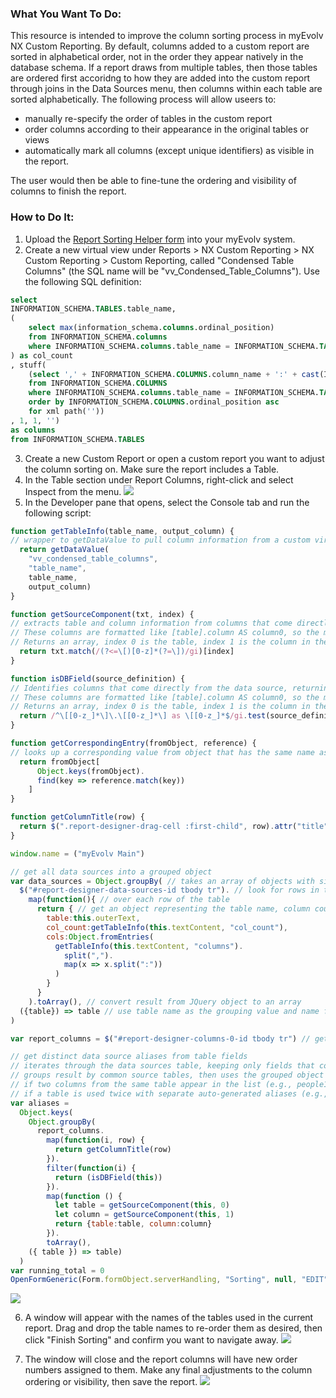 ### What You Want To Do:

This resource is intended to improve the column sorting process in myEvolv NX Custom Reporting. By default, columns added to a custom report are sorted in alphabetical order, not in the order they appear natively in the database schema. If a report draws from multiple tables, then those tables are ordered first accoridng to how they are added into the custom report through joins in the Data Sources menu, then columns within each table are sorted alphabetically. The following process will allow useers to:
- manually re-specify the order of tables in the custom report
- order columns according to their appearance in the original tables or views
- automatically mark all columns (except unique identifiers) as visible in the report.

The user would then be able to fine-tune the ordering and visibility of columns to finish the report.

### How to Do It:
1. Upload the [Report Sorting Helper form](https://github.com/myEvolv-Development-Community/myEvolvCode/blob/main/Form%20Design/Exports/Report%20Sorting%20Helper.json) into your myEvolv system.
2. Create a new virtual view under Reports > NX Custom Reporting > NX Custom Reporting > Custom Reporting, called "Condensed Table Columns" (the SQL name will be "vv_Condensed_Table_Columns"). Use the following SQL definition:
```sql
select 
INFORMATION_SCHEMA.TABLES.table_name,
(
    select max(information_schema.columns.ordinal_position) 
    from INFORMATION_SCHEMA.columns 
    where INFORMATION_SCHEMA.columns.table_name = INFORMATION_SCHEMA.TABLES.table_name
) as col_count
, stuff(
    (select ',' + INFORMATION_SCHEMA.COLUMNS.column_name + ':' + cast(INFORMATION_SCHEMA.COLUMNS.ordinal_position as varchar)
    from INFORMATION_SCHEMA.COLUMNS
    where INFORMATION_SCHEMA.columns.table_name = INFORMATION_SCHEMA.TABLES.table_name
    order by INFORMATION_SCHEMA.COLUMNS.ordinal_position asc
    for xml path(''))
, 1, 1, '') 
as columns
from INFORMATION_SCHEMA.TABLES
```
3. Create a new Custom Report or open a custom report you want to adjust the column sorting on. Make sure the report includes a Table.
4. In the Table section under Report Columns, right-click and select Inspect from the menu.
   ![](https://raw.githubusercontent.com/myEvolv-Development-Community/myEvolvCode/main/How-To%20Guides/assets/images/Custom%20Report%20Sorting%201.png)
6. In the Developer pane that opens, select the Console tab and run the following script:
```js
function getTableInfo(table_name, output_column) { 
// wrapper to getDataValue to pull column information from a custom virtual view we created
  return getDataValue(
    "vv_condensed_table_columns",
    "table_name",
    table_name, 
    output_column)
}

function getSourceComponent(txt, index) { 
// extracts table and column information from columns that come directly from the data source.
// These columns are formatted like [table].column AS column0, so the match looks for letters, numbers, and _ between [brackets]
// Returns an array, index 0 is the table, index 1 is the column in the data source
  return txt.match(/(?<=\[)[0-z]*(?=\])/gi)[index]
}

function isDBField(source_definition) {
// Identifies columns that come directly from the data source, returning false if a calculated field
// These columns are formatted like [table].column AS column0, so the match looks for letters, numbers, and _ between [brackets]
// Returns an array, index 0 is the table, index 1 is the column in the data source
  return /^\[[0-z_]*\]\.\[[0-z_]*\] as \[[0-z_]*$/gi.test(source_definition)
}

function getCorrespondingEntry(fromObject, reference) {
// looks up a corresponding value from object that has the same name as in the reference object
  return fromObject[
      Object.keys(fromObject).
      find(key => reference.match(key))
    ]
}

function getColumnTitle(row) {
  return $(".report-designer-drag-cell :first-child", row).attr("title")
}

window.name = ("myEvolv Main")

// get all data sources into a grouped object
var data_sources = Object.groupBy( // takes an array of objects with similar properties and converts into an object with keys representing groupings and each value is an array of the original objects
  $("#report-designer-data-sources-id tbody tr"). // look for rows in the body of the data sources table
    map(function(){ // over each row of the table
      return { // get an object representing the table name, column count, and a collecton of key-value pairs representing each column and its order in the original table
        table:this.outerText,
        col_count:getTableInfo(this.textContent, "col_count"),
        cols:Object.fromEntries(
          getTableInfo(this.textContent, "columns").
            split(",").
            map(x => x.split(":"))
          )
        }
      }
    ).toArray(), // convert result from JQuery object to an array
  ({table}) => table // use table name as the grouping value and name for groups
)

var report_columns = $("#report-designer-columns-0-id tbody tr") // get rows from the report columns table

// get distinct data source aliases from table fields
// iterates through the data sources table, keeping only fields that come directly from the source table
// groups result by common source tables, then uses the grouped object keys as unique table names
// if two columns from the same table appear in the list (e.g., people1.first_name and people1.last_name), the table alias will only appear once
// if a table is used twice with separate auto-generated aliases (e.g., people1 and people2), the two instances are preserved
var aliases = 
  Object.keys(
    Object.groupBy(
      report_columns.
        map(function(i, row) {
          return getColumnTitle(row)
        }).
        filter(function(i) {
          return (isDBField(this)) 
        }).
        map(function () {
          let table = getSourceComponent(this, 0)
          let column = getSourceComponent(this, 1)
          return {table:table, column:column}
        }).
        toArray(), 
    ({ table }) => table)
  )
var running_total = 0
OpenFormGeneric(Form.formObject.serverHandling, "Sorting", null, "EDIT")
```
![](https://raw.githubusercontent.com/myEvolv-Development-Community/myEvolvCode/main/How-To%20Guides/assets/images/Custom%20Report%20Sorting%202.png)

6. A window will appear with the names of the tables used in the current report. Drag and drop the table names to re-order them as desired, then click "Finish Sorting" and confirm you want to navigate away.
![](https://raw.githubusercontent.com/myEvolv-Development-Community/myEvolvCode/main/How-To%20Guides/assets/images/Custom%20Report%20Sorting%203.png)

8. The window will close and the report columns will have new order numbers assigned to them. Make any final adjustments to the column ordering or visibility, then save the report.
![](https://raw.githubusercontent.com/myEvolv-Development-Community/myEvolvCode/main/How-To%20Guides/assets/images/Custom%20Report%20Sorting%204.png)
